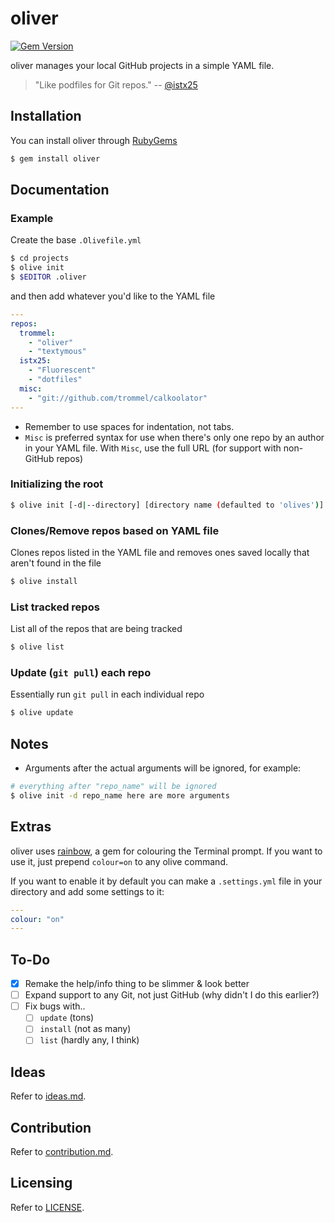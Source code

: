 oliver
======

[![Gem Version](https://badge.fury.io/rb/oliver.svg)](http://badge.fury.io/rb/oliver)

oliver manages your local GitHub projects
in a simple YAML file.

> "Like podfiles for Git repos."
-- [@istx25](https://github.com/istx25)

Installation
------------

You can install oliver through [RubyGems](https://rubygems.org/gems/oliver)

```bash
$ gem install oliver
```

Documentation
----

### Example

Create the base `.Olivefile.yml`

```bash
$ cd projects
$ olive init
$ $EDITOR .oliver
```
and then add whatever you'd like to the
YAML file

```yaml
---
repos:
  trommel:
    - "oliver"
    - "textymous"
  istx25:
    - "Fluorescent"
    - "dotfiles"
  misc:
    - "git://github.com/trommel/calkoolator"
---
```

- Remember to use spaces for indentation, not tabs.
- `Misc` is preferred syntax for use
when there's only one repo by an author in
your YAML file. With `Misc`, use the full URL
(for support with non-GitHub repos)

### Initializing the root

```bash
$ olive init [-d|--directory] [directory name (defaulted to 'olives')]
```

### Clones/Remove repos based on YAML file

Clones repos listed in the YAML file and
removes ones saved locally that aren't found
in the file

```bash
$ olive install
```

### List tracked repos

List all of the repos that are being tracked

```bash
$ olive list
```

### Update (`git pull`) each repo

Essentially run `git pull` in each
individual repo

```bash
$ olive update
```

Notes
-----

- Arguments after the actual arguments will be ignored, for example:

```bash
# everything after "repo_name" will be ignored
$ olive init -d repo_name here are more arguments
```

Extras
------

oliver uses [rainbow](https://github.com/sickill/rainbow), a gem for colouring the Terminal prompt.
If you want to use it, just prepend `colour=on` to any olive command.

If you want to enable it by default you can make a `.settings.yml` file in
your directory and add some settings to it:

```YAML
---
colour: "on"
---
```

To-Do
-----

- [x] Remake the help/info thing to be slimmer & look better
- [ ] Expand support to any Git, not just GitHub (why didn't I do this earlier?)
- [ ] Fix bugs with..
    - [ ] `update` (tons)
    - [ ] `install` (not as many)
    - [ ] `list` (hardly any, I think)

Ideas
-----
Refer to [ideas.md](https://github.com/trommel/oliver/blob/master/IDEAS.md).

Contribution
------------
Refer to [contribution.md](https://github.com/trommel/oliver/blob/master/spec/CONTRIBUTING.md).

Licensing
---------
Refer to [LICENSE](https://github.com/trommel/oliver/blob/master/spec/LICENSE).
